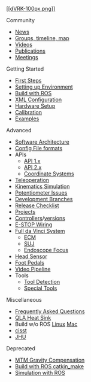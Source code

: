 [[[dVRK-100px.png]]](/jhu-dvrk/sawIntuitiveResearchKit/wiki)

Community
* [News](/jhu-dvrk/sawIntuitiveResearchKit/wiki/News)
* [Groups, timeline, map](/jhu-dvrk/sawIntuitiveResearchKit/wiki/Timeline)
* [Videos](/jhu-dvrk/sawIntuitiveResearchKit/wiki/Videos)
* [Publications](/jhu-dvrk/sawIntuitiveResearchKit/wiki/Publications)
* [Meetings](/jhu-dvrk/sawIntuitiveResearchKit/wiki/Meetings)

Getting Started
* [First Steps](/jhu-dvrk/sawIntuitiveResearchKit/wiki/FirstSteps)
* [Setting up Environment](/jhu-dvrk/sawIntuitiveResearchKit/wiki/Development-Environment)
* [Build with ROS](/jhu-dvrk/sawIntuitiveResearchKit/wiki/CatkinBuild)
* [XML Configuration](/jhu-dvrk/sawIntuitiveResearchKit/wiki/XMLConfig)
* [Hardware Setup](/jhu-dvrk/sawIntuitiveResearchKit/wiki/Hardware)
* [Calibration](/jhu-dvrk/sawIntuitiveResearchKit/wiki/Calibration)
* [Examples](/jhu-dvrk/sawIntuitiveResearchKit/wiki/Examples)

Advanced
* [Software Architecture](/jhu-dvrk/sawIntuitiveResearchKit/wiki/Software-Architecture)
* [Config File formats](Configuration-File-Formats)
* APIs
  * [API 1.x](/jhu-dvrk/sawIntuitiveResearchKit/wiki/API-1.x)
  * [API 2.x](/jhu-dvrk/sawIntuitiveResearchKit/wiki/API-2.x)
  * [Coordinate Systems](/jhu-dvrk/sawIntuitiveResearchKit/wiki/Coordinate-Systems)
* [Teleoperation](/jhu-dvrk/sawIntuitiveResearchKit/wiki/Teleoperation)
* [Kinematics Simulation](/jhu-dvrk/sawIntuitiveResearchKit/wiki/Kinematics-Simulation)
* [Potentiometer Issues](/jhu-dvrk/sawIntuitiveResearchKit/wiki/Debugging-Potentiometer-Issues)
* [Development Branches](/jhu-dvrk/sawIntuitiveResearchKit/wiki/Development)
* [Release Checklist](/jhu-dvrk/sawIntuitiveResearchKit/wiki/Release-Checklist)
* [Projects](/jhu-dvrk/sawIntuitiveResearchKit/wiki/Future-Projects)
* [Controllers](/jhu-dvrk/sawIntuitiveResearchKit/wiki/Controller-Boxes)/[versions](/jhu-dvrk/sawIntuitiveResearchKit/wiki/Board-Versions)
* [E-STOP Wiring](/jhu-dvrk/sawIntuitiveResearchKit/wiki/ESTOP)
* [Full da Vinci System](/jhu-dvrk/sawIntuitiveResearchKit/wiki/Full-da-Vinci)
  * [ECM](/jhu-dvrk/sawIntuitiveResearchKit/wiki/ECM)
  * [SUJ](/jhu-dvrk/sawIntuitiveResearchKit/wiki/SUJ)
  * [Endoscope Focus](/jhu-dvrk/sawIntuitiveResearchKit/wiki/Endoscope-Focus-Controller)
* [Head Sensor](/jhu-dvrk/sawIntuitiveResearchKit/wiki/HeadSensor)
* [Foot Pedals](/jhu-dvrk/sawIntuitiveResearchKit/wiki/FootPedals)
* [Video Pipeline](/jhu-dvrk/sawIntuitiveResearchKit/wiki/Video-Pipeline)
* Tools
  * [Tool Detection](/jhu-dvrk/sawIntuitiveResearchKit/wiki/Tool-Detection)
  * [Special Tools](/jhu-dvrk/sawIntuitiveResearchKit/wiki/Special-Tools)

Miscellaneous
* [Frequently Asked Questions](/jhu-dvrk/sawIntuitiveResearchKit/wiki/FAQ)
* [QLA Heat Sink](/jhu-dvrk/sawIntuitiveResearchKit/wiki/QLA-Heat-Sink)
* Build w/o ROS [Linux](/jhu-dvrk/sawIntuitiveResearchKit/wiki/Build) [Mac](/jhu-dvrk/sawIntuitiveResearchKit/wiki/MacBuild)
* [cisst](/jhu-cisst/cisst/wiki)
* [JHU](JHU-DVRK-Hardware-Status)

Deprecated
* [MTM Gravity Compensation](/jhu-dvrk/sawIntuitiveResearchKit/wiki/Control-Gravity-Compensation)
* [Build with ROS catkin_make](/jhu-dvrk/dvrk-ros)
* [Simulation with ROS](/jhu-dvrk/sawIntuitiveResearchKit/wiki/Simulation-(Deprecated))